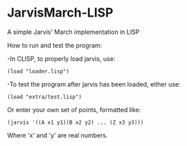 JarvisMarch-LISP
================

A simple Jarvis' March implementation in LISP


How to run and test the program:

-In CLISP, to properly load jarvis, use:

	(load "loader.lisp")
	
-To test the program after jarvis has been loaded, either use:

	(load "extra/test.lisp")
	
Or enter your own set of points, formatted like:

	(jarvis '((A x1 y1)(B x2 y2) ... (Z x3 y3)))
	
Where 'x' and 'y' are real numbers.
